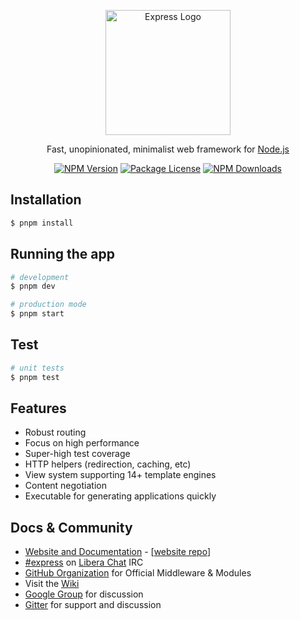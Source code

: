 <p align="center">
  <a href="https://expressjs.com/" target="blank"><img src="https://i.cloudup.com/zfY6lL7eFa-3000x3000.png" width="200" alt="Express Logo" /></a>
</p>

  <p align="center">Fast, unopinionated, minimalist web framework for <a href="http://nodejs.org" target="_blank">Node.js</a></p>
    <p align="center">
<a href="https://www.npmjs.com/package/express" target="_blank"><img src="https://camo.githubusercontent.com/1989ee0985bb24c008f46f46930d552e5b4f95c938cecd70fca2cd18e8acbecb/68747470733a2f2f62616467656e2e6e65742f6e706d2f762f65787072657373" alt="NPM Version" /></a>
<a href="https://packagephobia.com/result?p=express" target="_blank"><img src="https://camo.githubusercontent.com/c091a53ad9661729eaa890ef2840c43104568188430c545f5a1e1225a5024894/68747470733a2f2f62616467656e2e6e65742f7061636b61676570686f6269612f696e7374616c6c2f65787072657373" alt="Package License" /></a>
<a href="https://www.npmjs.com/~nestjscore" target="_blank"><img src="https://img.shields.io/npm/dm/@nestjs/common.svg" alt="NPM Downloads" /></a>

## Installation

```bash
$ pnpm install
```

## Running the app

```bash
# development
$ pnpm dev

# production mode
$ pnpm start
```

## Test

```bash
# unit tests
$ pnpm test
```

## Features

- Robust routing
- Focus on high performance
- Super-high test coverage
- HTTP helpers (redirection, caching, etc)
- View system supporting 14+ template engines
- Content negotiation
- Executable for generating applications quickly

## Docs & Community

- [Website and Documentation](http://expressjs.com/) - [[website repo](https://github.com/expressjs/expressjs.com)]
- [#express](https://web.libera.chat/#express) on [Libera Chat](https://libera.chat) IRC
- [GitHub Organization](https://github.com/expressjs) for Official Middleware & Modules
- Visit the [Wiki](https://github.com/expressjs/express/wiki)
- [Google Group](https://groups.google.com/group/express-js) for discussion
- [Gitter](https://gitter.im/expressjs/express) for support and discussion
